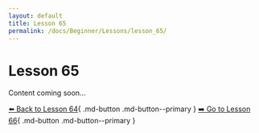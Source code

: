 ```yaml
---
layout: default
title: Lesson 65
permalink: /docs/Beginner/Lessons/lesson_65/
---
```


# Lesson 65

Content coming soon...

[⬅️ Back to Lesson 64](lesson_64.md){ .md-button .md-button--primary }  [➡️ Go to Lesson 66](lesson_66.md){ .md-button .md-button--primary }
